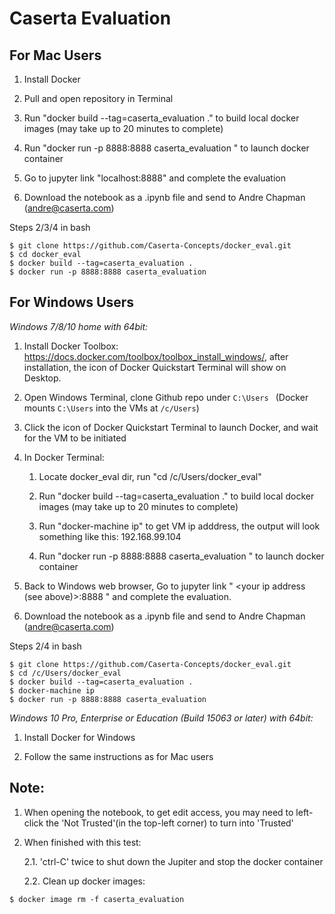 # Caserta Evaluation

## For Mac Users
1. Install Docker

2. Pull and open repository in Terminal
3. Run "docker build --tag=caserta_evaluation ." to build local docker images (may take up to 20 minutes to complete)
4. Run "docker run -p 8888:8888 caserta_evaluation " to launch docker container
5. Go to jupyter link "localhost:8888" and complete the evaluation
6. Download the notebook as a .ipynb file and send to Andre Chapman (andre@caserta.com)

Steps 2/3/4 in bash
```
$ git clone https://github.com/Caserta-Concepts/docker_eval.git
$ cd docker_eval
$ docker build --tag=caserta_evaluation .
$ docker run -p 8888:8888 caserta_evaluation 
```

## For Windows Users

*Windows 7/8/10 home with 64bit:*
1. Install Docker Toolbox: https://docs.docker.com/toolbox/toolbox_install_windows/, after installation, the icon of Docker Quickstart Terminal will show on Desktop.

2. Open Windows Terminal, clone Github repo under `C:\Users ` (Docker mounts `C:\Users` into the VMs at `/c/Users`)

3. Click the icon of Docker Quickstart Terminal to launch Docker, and wait for the VM to be initiated 

4. In Docker Terminal:

    1. Locate docker_eval dir, run "cd /c/Users/docker_eval"
    
    2. Run "docker build --tag=caserta_evaluation ." to build local docker images (may take up to 20 minutes to complete)
    
    3. Run "docker-machine ip" to get VM ip adddress, the output will look something like this: 192.168.99.104 
    
    4. Run "docker run -p 8888:8888 caserta_evaluation " to launch docker container

5. Back to Windows web browser, Go to jupyter link "  <your ip address (see above)>:8888  " and complete the evaluation.

6. Download the notebook as a .ipynb file and send to Andre Chapman (andre@caserta.com)

Steps 2/4 in bash
```
$ git clone https://github.com/Caserta-Concepts/docker_eval.git
$ cd /c/Users/docker_eval
$ docker build --tag=caserta_evaluation .
$ docker-machine ip
$ docker run -p 8888:8888 caserta_evaluation 
```

*Windows 10 Pro, Enterprise or Education (Build 15063 or later) with 64bit:*

1. Install Docker for Windows

2. Follow the same instructions as for Mac users

## Note: 

1. When opening the notebook, to get edit access, you may need to left-click the 'Not Trusted'(in the top-left corner) to turn into 'Trusted'
1. When finished with this test:

      2.1. 'ctrl-C' twice to shut down the Jupiter and stop the docker container

      2.2. Clean up docker images:
```buildoutcfg
$ docker image rm -f caserta_evaluation
```